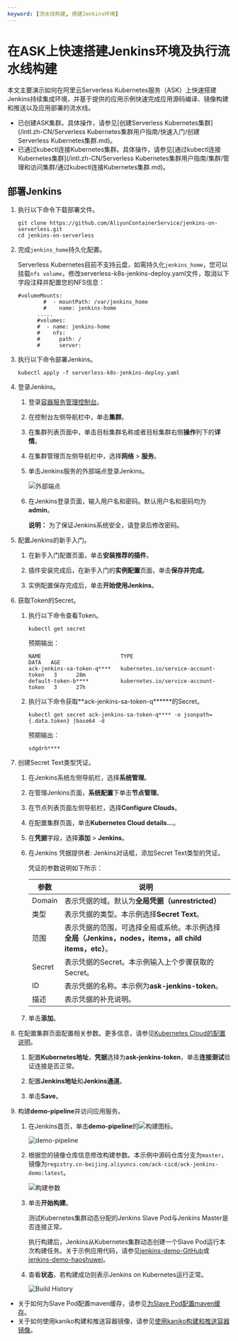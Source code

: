 ```yaml
---
keyword: [流水线构建, 搭建Jenkins环境]
---
```


# 在ASK上快速搭建Jenkins环境及执行流水线构建

本文主要演示如何在阿里云Serverless Kubernetes服务（ASK）上快速搭建Jenkins持续集成环境，并基于提供的应用示例快速完成应用源码编译、镜像构建和推送以及应用部署的流水线。

-   已创建ASK集群。具体操作，请参见[创建Serverless Kubernetes集群](/intl.zh-CN/Serverless Kubernetes集群用户指南/快速入门/创建Serverless Kubernetes集群.md)。
-   已通过kubectl连接Kubernetes集群。具体操作，请参见[通过kubectl连接Kubernetes集群](/intl.zh-CN/Serverless Kubernetes集群用户指南/集群/管理和访问集群/通过kubectl连接Kubernetes集群.md)。

## 部署Jenkins

1.  执行以下命令下载部署文件。

    ```
    git clone https://github.com/AliyunContainerService/jenkins-on-serverless.git
    cd jenkins-on-serverless
    ```

2.  完成`jenkins_home`持久化配置。

    Serverless Kubernetes目前不支持云盘，如需持久化`jenkins_home`，您可以挂载`nfs volume`，修改serverless-k8s-jenkins-deploy.yaml文件，取消以下字段注释并配置您的NFS信息：

    ```
    #volumeMounts:
            #  - mountPath: /var/jenkins_home
            #    name: jenkins-home
          .....
          #volumes:
          #  - name: jenkins-home
          #    nfs:
          #      path: /
          #      server:
    ```

3.  执行以下命令部署Jenkins。

    ```
    kubectl apply -f serverless-k8s-jenkins-deploy.yaml
    ```

4.  登录Jenkins。

    1.  登录[容器服务管理控制台](https://cs.console.aliyun.com)。

    2.  在控制台左侧导航栏中，单击**集群**。

    3.  在集群列表页面中，单击目标集群名称或者目标集群右侧**操作**列下的**详情**。

    4.  在集群管理页左侧导航栏中，选择**网络** \> **服务**。

    5.  单击Jenkins服务的外部端点登录Jenkins。

        ![外部端点](https://static-aliyun-doc.oss-accelerate.aliyuncs.com/assets/img/zh-CN/6748649951/p141997.png)

    6.  在Jenkins登录页面，输入用户名和密码。默认用户名和密码均为**admin**。

        **说明：** 为了保证Jenkins系统安全，请登录后修改密码。

5.  配置Jenkins的新手入门。

    1.  在新手入门配置页面，单击**安装推荐的插件**。

    2.  插件安装完成后，在新手入门的**实例配置**页面，单击**保存并完成**。

    3.  实例配置保存完成后，单击**开始使用Jenkins**。

6.  获取Token的Secret。

    1.  执行以下命令查看Token。

        ```
        kubectl get secret
        ```

        预期输出：

        ```
        NAME                         TYPE                                  DATA   AGE
        ack-jenkins-sa-token-q****   kubernetes.io/service-account-token   3      28m
        default-token-b****          kubernetes.io/service-account-token   3      27h
        ```

    2.  执行以下命令获取**ack-jenkins-sa-token-q\*\*\*\***的Secret。

        ```
        kubectl get secret ack-jenkins-sa-token-q**** -o jsonpath={.data.token} |base64 -d
        ```

        预期输出：

        ```
        sdgdrh****
        ```

7.  创建Secret Text类型凭证。

    1.  在Jenkins系统左侧导航栏，选择**系统管理**。

    2.  在管理Jenkins页面，**系统配置**下单击**节点管理**。

    3.  在节点列表页面左侧导航栏，选择**Configure Clouds**。

    4.  在配置集群页面，单击**Kubernetes Cloud details...**。

    5.  在**凭据**字段，选择**添加** \> **Jenkins**。

    6.  在Jenkins 凭据提供者: Jenkins对话框，添加Secret Text类型的凭证。

        凭证的参数说明如下所示：

        |参数|说明|
        |--|--|
        |Domain|表示凭据的域。默认为**全局凭据（unrestricted）**|
        |类型|表示凭据的类型。本示例选择**Secret Text**。|
        |范围|表示凭据的范围，可选择全局或系统。本示例选择**全局（Jenkins，nodes，items，all child items，etc）**。|
        |Secret|表示凭据的Secret。本示例输入上个步骤获取的Secret。|
        |ID|表示凭据的名称。本示例为**ask-jenkins-token**。|
        |描述|表示凭据的补充说明。|

    7.  单击**添加**。

8.  在配置集群页面配置相关参数。更多信息，请参见[Kubernetes Cloud的配置说明](/intl.zh-CN/最佳实践/DevOps/快速搭建Jenkins环境并完成流水线作业.md)。

    1.  配置**Kubernetes地址**，**凭据**选择为**ask-jenkins-token**，单击**连接测试**验证连接是否正常。

    2.  配置**Jenkins地址**和**Jenkins通道**。

    3.  单击**Save**。

9.  构建**demo-pipeline**并访问应用服务。

    1.  在Jenkins首页，单击**demo-pipeline**的![构建](https://static-aliyun-doc.oss-accelerate.aliyuncs.com/assets/img/zh-CN/8913491261/p276903.png)图标。

        ![demo-pipeline](https://static-aliyun-doc.oss-accelerate.aliyuncs.com/assets/img/zh-CN/8913491261/p38467.png)

    2.  根据您的镜像仓库信息修改构建参数。本示例中源码仓库分支为`master`，镜像为`registry.cn-beijing.aliyuncs.com/ack-cicd/ack-jenkins-demo:latest`。

        ![构建参数](https://static-aliyun-doc.oss-accelerate.aliyuncs.com/assets/img/zh-CN/9913491261/p38468.png)

    3.  单击**开始构建**。

        测试Kubernetes集群动态分配的Jenkins Slave Pod与Jenkins Master是否连接正常。

        执行构建后，Jenkins从Kubernetes集群动态创建一个Slave Pod运行本次构建任务。关于示例应用代码，请参见[jenkins-demo-GitHub](https://github.com/AliyunContainerService/jenkins-demo)或[jenkins-demo-haoshuwei](https://code.aliyun.com/haoshuwei/jenkins-demo.git)。

    4.  查看**状态**，若构建成功则表示Jenkins on Kubernetes运行正常。

        ![Build History](https://static-aliyun-doc.oss-accelerate.aliyuncs.com/assets/img/zh-CN/9913491261/p38469.png)


-   关于如何为Slave Pod配置maven缓存，请参见[为Slave Pod配置maven缓存](/intl.zh-CN/最佳实践/DevOps/快速搭建Jenkins环境并完成流水线作业.md)。
-   关于如何使用kaniko构建和推送容器镜像，请参见[使用kaniko构建和推送容器镜像](/intl.zh-CN/最佳实践/DevOps/快速搭建Jenkins环境并完成流水线作业.md)。

